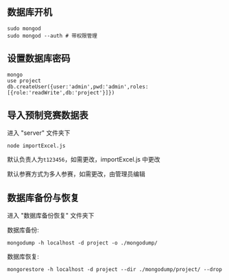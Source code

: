## 数据库开机

```shell
sudo mongod
sudo mongod --auth # 带权限管理
```
## 设置数据库密码

```shell
mongo
use project
db.createUser({user:'admin',pwd:'admin',roles: [{role:'readWrite',db:'project'}]})
```

## 导入预制竞赛数据表

进入 "server" 文件夹下

```shell
node importExcel.js
```

默认负责人为`t123456`，如需更改，importExcel.js 中更改

默认参赛方式为多人参赛，如需更改，由管理员编辑

## 数据库备份与恢复

进入 "数据库备份恢复" 文件夹下

数据库备份: 

```shell
mongodump -h localhost -d project -o ./mongodump/
```

数据库恢复:

```shell
mongorestore -h localhost -d project --dir ./mongodump/project/ --drop
```

 

